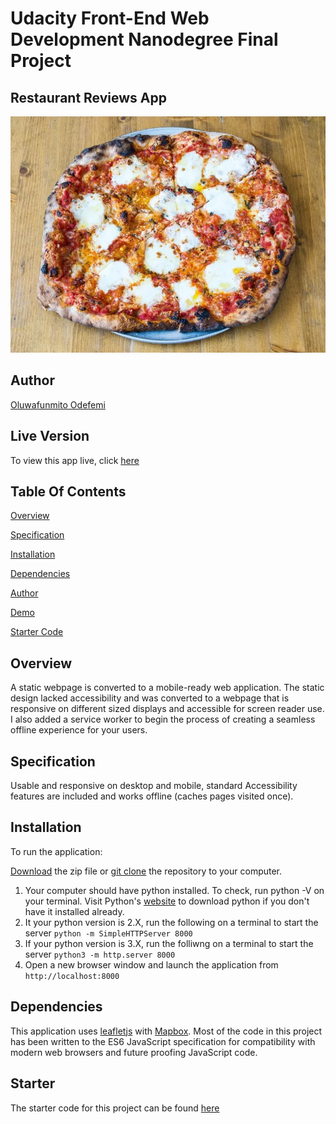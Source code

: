 # Udacity Front-End Web Development Nanodegree Final Project

## Restaurant Reviews App

![Pizza Image](./img/2.jpg)

## Author

[Oluwafunmito Odefemi](https://ng.linkedin.com/in/ooluwafunmito)

## Live Version

To view this app live, click [here](https://ofunmito.github.io/udacity-fe-nanodegree/restaurant-reviews)

## Table Of Contents

[Overview](#Overview)

[Specification](#Specification)

[Installation](#Installation)

[Dependencies](#Dependencies)

[Author](#Author)

[Demo](#Demo)

[Starter Code](#Starter)


## Overview

A static webpage is converted to a mobile-ready web application. The static design lacked accessibility and was converted to a webpage that is responsive on different sized displays and accessible for screen reader use. I also added a service worker to begin the process of creating a seamless offline experience for your users.

## Specification

Usable and responsive on desktop and mobile, standard Accessibility features are included and works offline (caches pages visited once).

## Installation

To run the application:

[Download](https://github.com/ofunmito/restaurant-reviews-app/archive/master.zip) the zip file or [git clone](https://github.com/ofunmito/restaurant-reviews-app.git) the repository to your computer.

1. Your computer should have python installed. To check, run python -V on your terminal. Visit Python's [website](https://www.python.org/downloads/) to download python if you don't have it installed already.
2. It your python version is 2.X, run the following on a terminal to start the server `python -m SimpleHTTPServer 8000`
3. If your python version is 3.X, run the folliwng on a terminal to start the server `python3 -m http.server 8000`
4. Open a new browser window and launch the application from `http://localhost:8000`

## Dependencies

This application uses [leafletjs](https://leafletjs.com/) with [Mapbox](https://www.mapbox.com/). Most of the code in this project has been written to the ES6 JavaScript specification for compatibility with modern web browsers and future proofing JavaScript code.

## Starter

The starter code for this project can be found [here](https://github.com/udacity/mws-restaurant-stage-1)